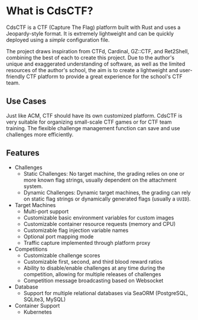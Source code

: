 # What is CdsCTF?

CdsCTF is a CTF (Capture The Flag) platform built with Rust and uses a Jeopardy-style format. It is extremely lightweight and can be quickly deployed using a _simple_ configuration file.

The project draws inspiration from CTFd, Cardinal, GZ::CTF, and Ret2Shell, combining the best of each to create this project. Due to the author's unique and exaggerated understanding of software, as well as the limited resources of the author's school, the aim is to create a lightweight and user-friendly CTF platform to provide a great experience for the school's CTF team.

## Use Cases

Just like ACM, CTF should have its own customized platform. CdsCTF is very suitable for organizing small-scale CTF games or for CTF team training. The flexible challenge management function can save and use challenges more efficiently.

## Features

- Challenges
    - Static Challenges: No target machine, the grading relies on one or more known flag strings, usually dependent on the attachment system.
    - Dynamic Challenges: Dynamic target machines, the grading can rely on static flag strings or dynamically generated flags (usually a `UUID`).
- Target Machines
    - Multi-port support
    - Customizable basic environment variables for custom images
    - Customizable container resource requests (memory and CPU)
    - Customizable flag injection variable names
    - Optional port mapping mode
    - Traffic capture implemented through platform proxy
- Competitions
    - Customizable challenge scores
    - Customizable first, second, and third blood reward ratios
    - Ability to disable/enable challenges at any time during the competition, allowing for multiple releases of challenges
    - Competition message broadcasting based on Websocket
- Database
    - Support for multiple relational databases via SeaORM (PostgreSQL, SQLite3, MySQL)
- Container Support
    - Kubernetes

